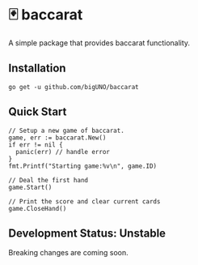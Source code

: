 # :black_joker: baccarat

A simple package that provides baccarat functionality.

## Installation

```
go get -u github.com/bigUNO/baccarat
```

## Quick Start

```golang
// Setup a new game of baccarat.
game, err := baccarat.New()
if err != nil {
  panic(err) // handle error
}
fmt.Printf("Starting game:%v\n", game.ID)

// Deal the first hand
game.Start()

// Print the score and clear current cards
game.CloseHand()
```

## Development Status: Unstable

Breaking changes are coming soon.

